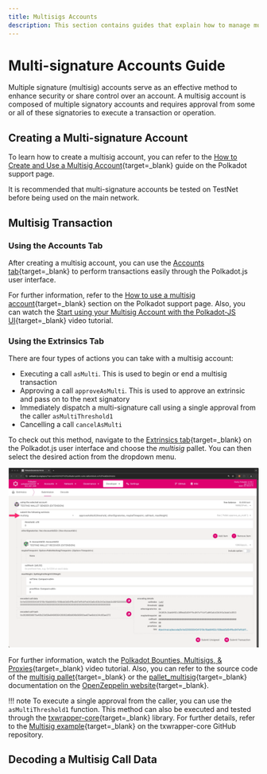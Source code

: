 ```yaml
---
title: Multisigs Accounts
description: This section contains guides that explain how to manage multisignature accounts on the Polkadot network. Learn how to interact with the Polkadot network by doing different operations with your multisignature accounts.
---
```


# Multi-signature Accounts Guide

Multiple signature (multisig) accounts serve as an effective method to enhance security or share control over an account. A multisig account is composed of multiple signatory accounts and requires approval from some or all of these signatories to execute a transaction or operation.

## Creating a Multi-signature Account

To learn how to create a multisig account, you can refer to the [How to Create and Use a Multisig Account](https://support.polkadot.network/support/solutions/articles/65000181826-how-to-create-and-use-a-multisig-account#How-to-create-a-multisig-account){target=\_blank} guide on the Polkadot support page.

It is recommended that multi-signature accounts be tested on TestNet before being used on the main network.

## Multisig Transaction

### Using the Accounts Tab

After creating a multisig account, you can use the [Accounts tab](https://polkadot.js.org/apps/#/accounts){target=\_blank} to perform transactions easily through the Polkadot.js user interface.

For further information, refer to the [How to use a multisig account](https://support.polkadot.network/support/solutions/articles/65000181826-how-to-create-and-use-a-multisig-account#How-to-use-a-multisig-account){target=\_blank} section on the Polkadot support page. Also, you can watch the [Start using your Multisig Account with the Polkadot-JS UI](https://polkadot.js.org/apps/?rpc=ws%3A%2F%2Flocalhost%3A8000#/runtime){target=\_blank} video tutorial.

### Using the Extrinsics Tab

There are four types of actions you can take with a multisig account:

- Executing a call `asMulti`. This is used to begin or end a multisig transaction
- Approving a call `approveAsMulti`. This is used to approve an extrinsic and pass on to the next signatory
- Immediately dispatch a multi-signature call using a single approval from the caller `asMultiThreshold1`
- Cancelling a call `cancelAsMulti`

To check out this method, navigate to the [Extrinsics tab](https://polkadot.js.org/apps/#/extrinsics){target=\_blank} on the Polkadot.js user interface and choose the *multisig* pallet. You can then select the desired action from the dropdown menu.

![Multisig Extrinsics](/images/tutorials/accounts/multisig/multisig-accounts-1.webp)

For further information, watch the [Polkadot Bounties, Multisigs, & Proxies](https://www.youtube.com/watch?v=Qv_nJVcvQr8&t=2109s){target=\_blank} video tutorial. Also, you can refer to the source code of the [multisig pallet](https://github.com/paritytech/substrate/blob/master/frame/multisig/src/lib.rs){target=\_blank} or the [pallet_multisig](https://docs.openzeppelin.com/substrate-runtimes/1.0.0/pallets/multisig){target=\_blank} documentation on the [OpenZeppelin website](https://docs.openzeppelin.com/){target=\_blank}.

!!! note
    To execute a single approval from the caller, you can use the `asMultiThreshold1` function. This method can also be executed and tested through the [txwrapper-core](https://github.com/paritytech/txwrapper-core){target=\_blank} library. For further details, refer to the [Multisig example](https://github.com/paritytech/txwrapper-core/tree/main/packages/txwrapper-examples/multisig){target=\_blank} on the txwrapper-core GitHub repository.

## Decoding a Multisig Call Data